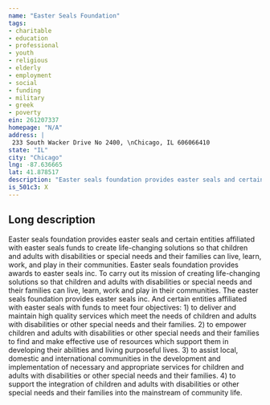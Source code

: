 ```yaml
---
name: "Easter Seals Foundation"
tags:
- charitable
- education
- professional
- youth
- religious
- elderly
- employment
- social
- funding
- military
- greek
- poverty
ein: 261207337
homepage: "N/A"
address: |
 233 South Wacker Drive No 2400, \nChicago, IL 606066410
state: "IL"
city: "Chicago"
lng: -87.636665
lat: 41.878517
description: "Easter seals foundation provides easter seals and certain entities affiliated with easter seals funds to create life-changing solutions so that children and adults with disabilities or other special needs can live, work and play in their communities. "
is_501c3: X
---
```


## Long description

Easter seals foundation provides easter seals and certain entities affiliated with easter seals funds to create life-changing solutions so that children and adults with disabilities or special needs and their families can live, learn, work, and play in their communities. Easter seals foundation provides awards to easter seals inc. To carry out its mission of creating life-changing solutions so that children and adults with disabilities or special needs and their families can live, learn, work and play in their communities. The easter seals foundation provides easter seals inc. And certain entities affiliated with easter seals with funds to meet four objectives: 1) to deliver and maintain high quality services which meet the needs of children and adults with disabilities or other special needs and their families. 2) to empower children and adults with disabilities or other special needs and their families to find and make effective use of resources which support them in developing their abilities and living purposeful lives. 3) to assist local, domestic and international communities in the development and implementation of necessary and appropriate services for children and adults with disabilities or other special needs and their families. 4) to support the integration of children and adults with disabilities or other special needs and their families into the mainstream of community life. 
